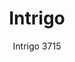 ---
designer: Claudio Dondoli - Marco Pocci
description: "A%20combination%20of%20lines%20which%20twist%20harmoniously%20creating%20an%20involving%2C%20minimal%20silhouette.%20The%20main%20feature%20is%20represented%20by%20the%20aluminium%20die-casting%20which%20creates%20different%20sections%20for%20the%20backrest%2C%20armrests%20and%20legs."
image_primary: img/Intrigo_3715_01_zoom.jpg
image_secondary: img/Intrigo_3715_02_zoom.jpg
manufacturer: Pedrali
href: https://www.pedrali.it/en/products/catalog/Chair-INTRIGO-3715/
subtitle: Intrigo 3715
title: Intrigo
image_thumb: img/Intrigo_3715_cover.jpg
tags: 
  - pedrali
  - chairs
category: chairs
slug: /manufacturers/pedrali/chairs/claudio-dondoli-marco-pocci-intrigo
---